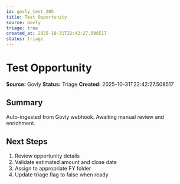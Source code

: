 ```yaml
---
id: govly_test_205
title: Test Opportunity
source: Govly
triage: true
created_at: 2025-10-31T22:42:27.508517
status: triage
---
```


# Test Opportunity

**Source:** Govly
**Status:** Triage
**Created:** 2025-10-31T22:42:27.508517

## Summary

Auto-ingested from Govly webhook. Awaiting manual review and enrichment.

## Next Steps

1. Review opportunity details
2. Validate estimated amount and close date
3. Assign to appropriate FY folder
4. Update triage flag to false when ready
